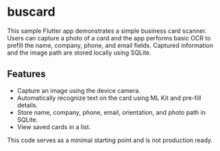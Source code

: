 # buscard

This sample Flutter app demonstrates a simple business card scanner.
Users can capture a photo of a card and the app performs basic OCR to prefill
the name, company, phone, and email fields. Captured information and the
image path are stored locally using SQLite.

## Features
- Capture an image using the device camera.
- Automatically recognize text on the card using ML Kit and pre-fill details.
- Store name, company, phone, email, orientation, and photo path in SQLite.
- View saved cards in a list.

This code serves as a minimal starting point and is not production ready.
